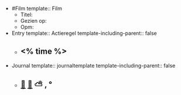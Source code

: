 - #Film
  template:: Film
	- Titel:
	- Gezien op:
	- Opm:
- Entry
  template:: Actieregel
  template-including-parent:: false
	- ## <% time %>
- Journal
  template:: journaltemplate
  template-including-parent:: false
	- ## [🔻](<% yesterday %>) [🔺](<% tomorrow %>) ⛅ , °